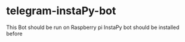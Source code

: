 # telegram-instaPy-bot

This Bot should be run on Raspberry pi
InstaPy bot should be installed before
